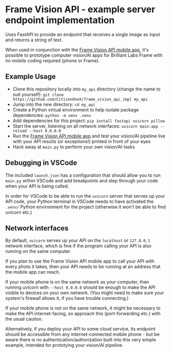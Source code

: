# Frame Vision API - example server endpoint implementation

Uses FastAPI to provide an endpoint that receives a single image as input and returns a string of text.

When used in conjunction with the [Frame Vision API mobile app](https://github.com/CitizenOneX/frame_vision_api), it's possible to prototype computer vision/AI apps for Brilliant Labs Frame with no mobile coding required (phone or Frame).

## Example Usage
* Clone this repository locally into `my_api` directory (change the name to suit yourself): `git clone https://github.com/CitizenOneX/frame_vision_api_impl my_api`
* Jump into the new directory: `cd my_api`
* Create a Python virtual environment to help isolate package dependencies: `python -m venv .venv`
* Add dependencies for this project: `pip install fastapi uvicorn pillow`
* Start the server, listening on all network interfaces: `uvicorn main:app --reload --host 0.0.0.0`
* Run the [Frame Vision API mobile app](https://github.com/CitizenOneX/frame_vision_api) and test your vision/AI pipeline live with your API results (or exceptions!) printed in front of your eyes
* Hack away at `main.py` to perform your own vision/AI tasks

## Debugging in VSCode
The included `launch.json` has a configuration that should allow you to run `main.py` within VSCode and add breakpoints and step through your code when your API is being called. 

In order for VSCode to be able to run the `uvicorn` server that serves up your API code, your Python terminal in VSCode needs to have activated the `.venv/` Python environment for the project (otherwise it won't be able to find uvicorn etc.)

## Network interfaces
By default, `uvicorn` serves up your API on the `localhost` or `127.0.0.1` network interface, which is fine if the program calling your API is also running on the same computer.

If you plan to use the Frame Vision API mobile app to call your API with every photo it takes, then your API needs to be running at an address that the mobile app can reach. 

If your mobile phone is on the same network as your computer, then running uvicorn with `--host 0.0.0.0` should be enough to make the API visible to devices on your own network. (You might need to make sure your system's firewall allows it, if you have trouble connecting.)

If your mobile phone is not on the same network, it might be necessary to make the API internet-facing, so approach this (port-forwarding etc.) with the usual caution.

Alternatively, if you deploy your API to some cloud service, its endpoint should be accessible from any internet-connected mobile phone - but be aware there is no authentication/authorization built into this very simple example, intended for prototying your vision/AI pipeline.
